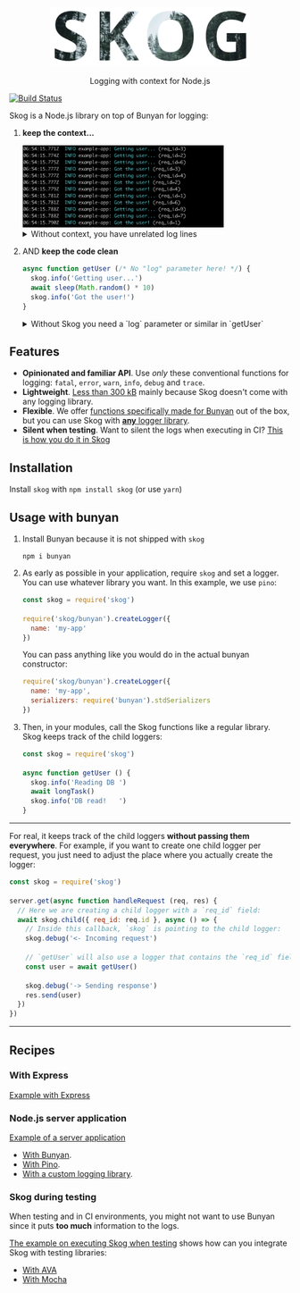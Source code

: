 <div align="center">
<img src="media/logo.png" width="360">
<p>
Logging with context for Node.js
</p>
</div>


[![Build Status](https://travis-ci.org/KTH/skog.svg?branch=master)](https://travis-ci.org/KTH/skog)

Skog is a Node.js library on top of Bunyan for logging:

1. **keep the context...**

    <img src="media/logs-skog.png" width="360" alt="caption showing logs without req_id field">
    <details>
    <summary>Without context, you have unrelated log lines</summary><br>
    <img src="media/logs-no-skog.png" width="360" alt="caption showing logs without req_id field">
    </details>

2. AND **keep the code clean**

    ```js
    async function getUser (/* No "log" parameter here! */) {
      skog.info('Getting user...')
      await sleep(Math.random() * 10)
      skog.info('Got the user!')
    }
    ```

    <details>
    <summary>Without Skog you need a `log` parameter or similar in `getUser`</summary><br>

    ```js
    async function getUser (log) {
      log.info('Getting user...')
      await sleep(Math.random() * 10)
      log.info('Got the user!')
    }
    ```

    </details>

## Features

- **Opinionated and familiar API**. Use *only* these conventional functions for logging: `fatal`, `error`, `warn`, `info`, `debug` and `trace`.
- **Lightweight**. [Less than 300 kB](https://packagephobia.now.sh/result?p=skog) mainly because Skog doesn't come with any logging library.
- **Flexible**. We offer [functions specifically made for Bunyan](/examples/server/bunyan.js) out of the box, but you can use Skog with [**any** logger library](/examples/server/pino.js).
- **Silent when testing**. Want to silent the logs when executing in CI? [This is how you do it in Skog](/examples/testing/ava.js)

## Installation

Install `skog` with `npm install skog` (or use `yarn`)

## Usage with bunyan

1. Install Bunyan because it is not shipped with `skog`

    ```
    npm i bunyan
    ```

2.  As early as possible in your application, require `skog` and set a logger. You can use whatever library you want. In this example, we use `pino`:

    ```js
    const skog = require('skog')

    require('skog/bunyan').createLogger({
      name: 'my-app'
    })
    ```

    You can pass anything like you would do in the actual bunyan constructor:

    ```js
    require('skog/bunyan').createLogger({
      name: 'my-app',
      serializers: require('bunyan').stdSerializers
    })
    ```

3. Then, in your modules, call the Skog functions like a regular library. Skog keeps track of the child loggers:

    ```js
    const skog = require('skog')

    async function getUser () {
      skog.info('Reading DB ')
      await longTask()
      skog.info('DB read!   ')
    }
    ```

----

For real, it keeps track of the child loggers **without passing them everywhere**. For example, if you want to create one child logger per request, you just need to adjust the place where you actually create the logger:

```js
const skog = require('skog')

server.get(async function handleRequest (req, res) {
  // Here we are creating a child logger with a `req_id` field:
  await skog.child({ req_id: req.id }, async () => {
    // Inside this callback, `skog` is pointing to the child logger:
    skog.debug('<- Incoming request')

    // `getUser` will also use a logger that contains the `req_id` field
    const user = await getUser()

    skog.debug('-> Sending response')
    res.send(user)
  })
})
```

----

## Recipes

### With Express

[Example with Express](examples/express/)


### Node.js server application

[Example of a server application](examples/server/)

- [With Bunyan](examples/server/bunyan.js).
- [With Pino](examples/server/pino.js).
- [With a custom logging library](examples/server/custom.js).

### Skog during testing

When testing and in CI environments, you might not want to use Bunyan since it puts **too much** information to the logs.

[The example on executing Skog when testing](examples/testing/README.md) shows how can you integrate Skog with testing libraries:

- [With AVA](examples/testing/ava.js)
- [With Mocha](examples/testing/mocha.js)
